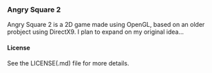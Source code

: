 ### Angry Square 2
Angry Square 2 is a 2D game made using OpenGL, based on an older probject using DirectX9.
I plan to expand on my original idea...

#### License
See the LICENSE(.md) file for more details.
